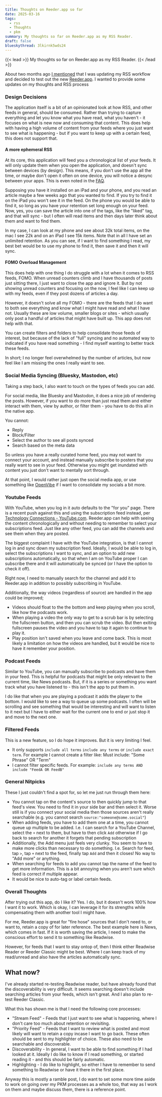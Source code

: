 ```yaml
---
title: Thoughts on Reeder.app so far
date: 2025-03-16
tags:
  - rss
  - Thoughts
  - pkm
summary: My thoughts so far on Reeder.app as my RSS Reader.
draft: false
blueskythread: 3lkirnk5wds24
---
```

{{< lead >}}
My thoughts so far on Reeder.app as my RSS Reader.
{{< /lead >}}

About two months ago [I mentioned](https://ryanpmeyer.eu/posts/revisiting-rss/) that I was updating my RSS workflow and decided to test out the new [Reeder.app](https://reederapp.com/). I wanted to provide some updates on my thoughts and RSS process
### Design Decisions
The application itself is a bit of an opinionated look at how RSS, and other feeds in general, should be consumed. Rather than trying to capture everything and let you know what you have read, what you haven't - it focuses on what is new now and consuming that content. This does help with having a high volume of content from your feeds where you just want to see what is happening - but if you want to keep up with a certain feed, this does not support that. 
#### A more ephemeral RSS
At its core, this application will feed you a chronological list of your feeds. It will only update them when you open the application, and doesn't sync between devices (by design). This means, if you don't use the app all the time, or maybe don't open it often on one device, you will notice a desync between your apps. This is even noted in the [FAQ](https://reeder.app/help/#:~:text=Why%20are%20items%20sometimes%20missing%20or%20appear%20in%20a%20different%20order%20on%20my%20devices?).

Supposing you have it installed on an iPad and your phone, and you read an article maybe a few weeks ago that you wanted to find. If you try to find it on the iPad you won't see it in the feed. On the phone you would be able to find it, so long as you have your retention set long enough on your feed. Now, yes, you can save the article into one of the tags, like the "liked" tag, and that will sync - but I often will read items and then days later think about them and want to find them. 

In my case, I can look at my phone and see about 32k total items, on the mac I see 22k and on an iPad I see 15k items. Note that in all I have set an unlimited retention. As you can see, if I want to find something I read, my best bet would be to use my phone to find it, then save it and then it will sync.

#### FOMO Overload Management
This does help with one thing I do struggle with a lot when it comes to RSS feeds, FOMO. When unread counters climb and I have thousands of posts just sitting there, I just want to close the app and ignore it. But by not showing unread counters and focusing on the now, I feel like I can keep up with my feeds, even if they post dozens of articles a day.

However, it doesn't solve all my FOMO - there are the feeds that I do want to both see everything and know what I might have read and what I have not. Usually these are low volume, smaller blogs or sites - which usually only post a handful of articles that might have built up. This app does not help with that. 

You can create filters and folders to help consolidate those feeds of interest, but because of the lack of "full" syncing and no automated way to indicated if you have read something - I find myself wanting to better track these feeds. 

In short; I no longer feel overwhelmed by the number of articles, but now feel like I am missing the ones I really want to see.
### Social Media Syncing (Bluesky, Mastodon, etc)
Taking a step back, I also want to touch on the types of feeds you can add.

For social media, like Bluesky and Mastodon, it does a nice job of rendering the posts. However, if you want to do more than just read them and either interact with them, view by author, or filter them - you have to do this all in the native app.

You cannot:
- Reply
- Block/Filter
- Select the author to see all posts synced
- Search based on the meta data

So unless you have a really curated home feed, you may not want to connect your account, and instead manually subscribe to posters that you really want to see in your feed. Otherwise you might get inundated with content you just don't want to mentally sort through.

At that point, I would rather just open the social media app, or use something like [OpenVibe](https://openvibe.social) if I want to consolidate my socials a bit more.

### Youtube Feeds
With YouTube, when you log in it auto defaults to the "for you" page. There is a recent push against this and using the subscription feed instead, per [Technology Connections - YouTube.com](https://www.youtube.com/watch?v=QEJpZjg8GuA). Reeder.app can help with seeing the content chronologically and without needing to remember to select your subscriptions feed. Just like any other feed, you can add the channels and see them when they are posted.

The biggest complaint I have with the YouTube integration, is that I cannot log in and sync down my subscription feed. Ideally, I would be able to log in, select the subscriptions I want to sync, and an option to add new subscriptions automatically, so that when I am on YouTube proper I can subscribe there and it will automatically be synced (or I have the option to check it off). 

Right now, I need to manually search for the channel and add it to Reeder.app in addition to possibly subscribing in YouTube.

Additionally, the way videos (regardless of source) are handled in the app could be improved;
- Videos should float to the the bottom and keep playing when you scroll, like how the podcasts work.
- When playing a video the only way to get to a scrub bar is by selecting the fullscreen button, and then you can scrub the video. But then exiting fullscreen pauses the video and you have to tap it again to continue to play it.
- Play position isn't saved when you leave and come back. This is most likely a limitation on how the videos are handled, but it would be nice to have it remember your position.
### Podcast Feeds
Similar to YouTube, you can manually subscribe to podcasts and have them in your feed. This is helpful for podcasts that might be only relevant to the current time, like News podcasts. But, if it is a series or something you want track what you have listened to - this isn't the app to put them in. 

I do like that when you are playing a podcast it adds the player to the bottom. I would like to see a way to queue up some podcasts. I often will be scrolling and see something that would be interesting and will want to listen to it next but I have to either wait for the current one to end or just stop it and move to the next one.

### Filtered Feeds
This is a new feature, so I do hope it improves. But it is very limiting I feel.

- It only supports `include all terms` `include any terms` or `include exact term`. For example I cannot create a filter like: Must include: "Some Phrase" OR "Term"
- I cannot filter specific feeds. For example: `include any terms AND include "FeedA OR FeedB"`
### General Nitpicks
These I just couldn't find a spot for, so let me just run through them here:

- You cannot tap on the content's source to then quickly jump to that feed's view. You need to find it in your side bar and then select it. Worse still is if you connect your social media then those sources aren't really searchable (e.g. you cannot search `source:"someone@some.social"`)
- When adding feeds, you have to add them one at a time, you cannot queue up multiple to be added. I.e. I can search for a YouTube Channel, select the `+` next to them, but have to then click `Add` otherwise if I go back to search for another it forgets that pending subscription
- Additionally, the Add menu just feels very clunky. You seem to have to make more clicks than necessary to do something. I.e. Search for feed, tap `>`, tap `+` next to the feed, finally tap `Add` and then it closes! No way to "Add more" or anything.
- When searching for feeds to add you cannot tap the name of the feed to get more information. This is a bit annoying when you aren't sure which feed is correct if multiple appear.
- It would be nice to auto-tag or label certain feeds.
### Overall Thoughts
After trying out this app, do I like it? Yes. I do, but it doesn't work 100% how I want it to work. Which is okay, I can leverage it for its strengths while compensating them with another tool I might have.

For me, Reeder.app is great for "fire hose" sources that I don't need to, or want to, retain a copy of for later reference. The best example here is News, which comes in fast. If it is worth saving the article, I need to make the conscious effort to send it to something like Readwise.

However, for feeds that I want to stay ontop of, then I think either Readwise Reader or Reeder Classic might be best. Where I can keep track of my read/unread and also have the articles automatically sync.

## What now?
I've already started re-testing Readwise reader, but have already found that the discoverability is very difficult. It seems searching doesn't include searching articles from your feeds, which isn't great. And I also plan to re-test Reeder Classic.

What this has shown me is that I need the following core processes:
- "Stream Feed" - Feeds that I just want to see what is happening, where I don't care too much about retention or revisiting.
- "Priority Feed" - Feeds that I want to review what is posted and most likely will want to retain a copy incase I want to go back. These often should be sent to my highlighter of choice. These also need to be searchable and discoverable.
- Discoverability - In general, I want to be able to find something if I had looked at it. Ideally I do like to know if I read something, or started reading it - and this should be fairly automatic.
- Highlighting - I do like to highlight, so either I have to remember to send something to Readwise or have it there in the first place.

Anyway this is mostly a ramble post, I do want to set some more time aside to work on going over my PKM processes as a whole too, that way as I work on them and maybe discuss them, there is a reference point.